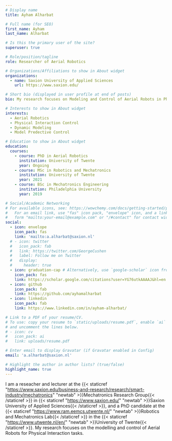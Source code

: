 ```yaml
---
# Display name
title: Ayham Alharbat

# Full name (for SEO)
first_name: Ayham
last_name: Alharbat

# Is this the primary user of the site?
superuser: true

# Role/position/tagline
role: Researcher of Aerial Robotics

# Organizations/Affiliations to show in About widget
organizations:
  - name: Saxion University of Applied Sciences
    url: https://www.saxion.edu/

# Short bio (displayed in user profile at end of posts)
bio: My research focuses on Modeling and Control of Aerial Robots in Physical Interaction tasks.

# Interests to show in About widget
interests:
  - Aerial Robotics
  - Physical Interaction Control
  - Dynamic Modeling
  - Model Predective Control

# Education to show in About widget
education:
  courses:
    - course: PhD in Aerial Robotics
      institution: University of Twente
      year: Ongoing
    - course: MSc in Robotics and Mechatronics
      institution: University of Twente
      year: 2021
    - course: BSc in Mechatronics Engineering
      institution: Philadelphia University
      year: 2019

# Social/Academic Networking
# For available icons, see: https://wowchemy.com/docs/getting-started/page-builder/#icons
#   For an email link, use "fas" icon pack, "envelope" icon, and a link in the
#   form "mailto:your-email@example.com" or "/#contact" for contact widget.
social:
  - icon: envelope
    icon_pack: fas
    link: 'mailto:a.alharbat@saxion.nl'
  # - icon: twitter
  #   icon_pack: fab
  #   link: https://twitter.com/GeorgeCushen
  #   label: Follow me on Twitter
  #   display:
  #     header: true
  - icon: graduation-cap # Alternatively, use `google-scholar` icon from `ai` icon pack
    icon_pack: fas
    link: https://scholar.google.com/citations?user=YG76utkAAAAJ&hl=en
  - icon: github
    icon_pack: fab
    link: https://github.com/ayhamalharbat
  - icon: linkedin
    icon_pack: fab
    link: https://www.linkedin.com/in/ayham-alharbat/

# Link to a PDF of your resume/CV.
# To use: copy your resume to `static/uploads/resume.pdf`, enable `ai` icons in `params.yaml`,
# and uncomment the lines below.
# - icon: cv
#   icon_pack: ai
#   link: uploads/resume.pdf

# Enter email to display Gravatar (if Gravatar enabled in Config)
email: 'a.alharbat@saxion.nl'

# Highlight the author in author lists? (true/false)
highlight_name: true
---
```


I am a reseacher and lecturer at the {{< staticref "https://www.saxion.edu/business-and-research/research/smart-industry/mechatronics" "newtab" >}}Mechatronics Research Group{{< /staticref >}} in {{< staticref "https://www.saxion.edu/" "newtab" >}}Saxion University of Applied Sciences{{< /staticref >}}, and a PhD candidate at the {{< staticref "https://www.ram.eemcs.utwente.nl/" "newtab" >}}Robotics and Mechatronics Lab{{< /staticref >}} in the {{< staticref "https://www.utwente.nl/en/" "newtab" >}}University of Twente{{< /staticref >}}. My research focuses on the modelling and control of Aerial Robots for Physical Interaction tasks.